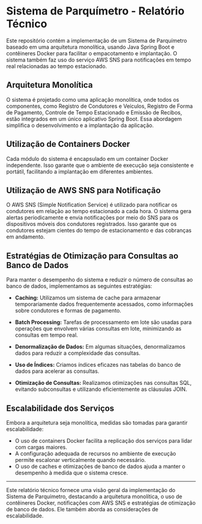# Sistema de Parquímetro - Relatório Técnico

Este repositório contém a implementação de um Sistema de Parquímetro baseado em uma arquitetura monolítica, usando Java Spring Boot e contêineres Docker para facilitar o empacotamento e implantação. O sistema também faz uso do serviço AWS SNS para notificações em tempo real relacionadas ao tempo estacionado.

## Arquitetura Monolítica

O sistema é projetado como uma aplicação monolítica, onde todos os componentes, como Registro de Condutores e Veículos, Registro de Forma de Pagamento, Controle de Tempo Estacionado e Emissão de Recibos, estão integrados em um único aplicativo Spring Boot. Essa abordagem simplifica o desenvolvimento e a implantação da aplicação.

## Utilização de Containers Docker

Cada módulo do sistema é encapsulado em um container Docker independente. Isso garante que o ambiente de execução seja consistente e portátil, facilitando a implantação em diferentes ambientes.

## Utilização de AWS SNS para Notificação

O AWS SNS (Simple Notification Service) é utilizado para notificar os condutores em relação ao tempo estacionado a cada hora. O sistema gera alertas periodicamente e envia notificações por meio do SNS para os dispositivos móveis dos condutores registrados. Isso garante que os condutores estejam cientes do tempo de estacionamento e das cobranças em andamento.

## Estratégias de Otimização para Consultas ao Banco de Dados

Para manter o desempenho do sistema e reduzir o número de consultas ao banco de dados, implementamos as seguintes estratégias:

- **Caching:** Utilizamos um sistema de cache para armazenar temporariamente dados frequentemente acessados, como informações sobre condutores e formas de pagamento.

- **Batch Processing:** Tarefas de processamento em lote são usadas para operações que envolvem várias consultas em lote, minimizando as consultas em tempo real.

- **Denormalização de Dados:** Em algumas situações, denormalizamos dados para reduzir a complexidade das consultas.

- **Uso de Índices:** Criamos índices eficazes nas tabelas do banco de dados para acelerar as consultas.

- **Otimização de Consultas:** Realizamos otimizações nas consultas SQL, evitando subconsultas e utilizando eficientemente as cláusulas JOIN.

## Escalabilidade dos Serviços

Embora a arquitetura seja monolítica, medidas são tomadas para garantir escalabilidade:

- O uso de containers Docker facilita a replicação dos serviços para lidar com cargas maiores.
- A configuração adequada de recursos no ambiente de execução permite escalonar verticalmente quando necessário.
- O uso de caches e otimizações de banco de dados ajuda a manter o desempenho à medida que o sistema cresce.

---

Este relatório técnico fornece uma visão geral da implementação do Sistema de Parquímetro, destacando a arquitetura monolítica, o uso de contêineres Docker, notificações com AWS SNS e estratégias de otimização de banco de dados. Ele também aborda as considerações de escalabilidade.

